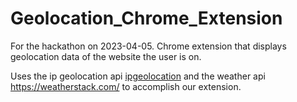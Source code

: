 # Geolocation_Chrome_Extension
For the hackathon on 2023-04-05. Chrome extension that displays geolocation data of the website the user is on.

Uses the ip geolocation api [ipgeolocation](https://app.ipgeolocation.io/) and the weather api https://weatherstack.com/ to accomplish our extension.



